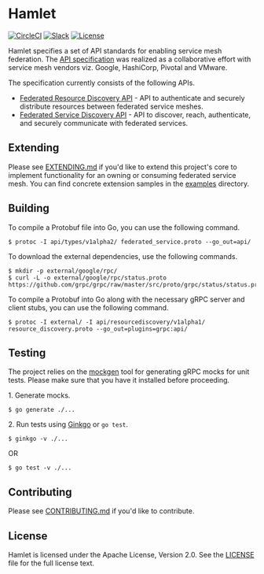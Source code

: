 # Hamlet

[![CircleCI](https://img.shields.io/circleci/project/github/vmware/hamlet/master.svg?logo=circleci)](https://circleci.com/gh/vmware/hamlet)
[![Slack](https://img.shields.io/badge/slack-join%20chat-e01563.svg?logo=slack)](https://code.vmware.com/web/code/join)
[![License](https://img.shields.io/badge/license-Apache--2.0-blue.svg)](LICENSE)

Hamlet specifies a set of API standards for enabling service mesh federation.
The [API specification](spec/service-discovery.md) was realized as a
collaborative effort with service mesh vendors viz. Google, HashiCorp, Pivotal
and VMware.

The specification currently consists of the following APIs.

* [Federated Resource Discovery API](api/resourcediscovery/v1alpha2/resource_discovery_v1alpha2.proto)
  \- API to authenticate and securely distribute resources between federated
  service meshes.
* [Federated Service Discovery API](api/types/v1alpha2/federated_service_v1alpha2.proto)
  \- API to discover, reach, authenticate, and securely communicate with
  federated services.

## Extending

Please see [EXTENDING.md](EXTENDING.md) if you'd like to extend this project's
core to implement functionality for an owning or consuming federated service
mesh. You can find concrete extension samples in the [examples](examples/)
directory.

## Building

To compile a Protobuf file into Go, you can use the following command.

```console
$ protoc -I api/types/v1alpha2/ federated_service.proto --go_out=api/
```

To download the external dependencies, use the following commands.

```console
$ mkdir -p external/google/rpc/
$ curl -L -o external/google/rpc/status.proto https://github.com/grpc/grpc/raw/master/src/proto/grpc/status/status.proto
```

To compile a Protobuf into Go along with the necessary gRPC server and client
stubs, you can use the following command.

```console
$ protoc -I external/ -I api/resourcediscovery/v1alpha1/ resource_discovery.proto --go_out=plugins=grpc:api/
```

## Testing

The project relies on the [mockgen](https://github.com/golang/mock#installation)
tool for generating gRPC mocks for unit tests. Please make sure that you have it
installed before proceeding.

1\. Generate mocks.

```console
$ go generate ./...
```

2\. Run tests using [Ginkgo](https://onsi.github.io/ginkgo/) or `go test`.

```console
$ ginkgo -v ./...
```

OR

```console
$ go test -v ./...
```

## Contributing

Please see [CONTRIBUTING.md](CONTRIBUTING.md) if you'd like to contribute.

## License

Hamlet is licensed under the Apache License, Version 2.0. See the
[LICENSE](LICENSE) file for the full license text.
